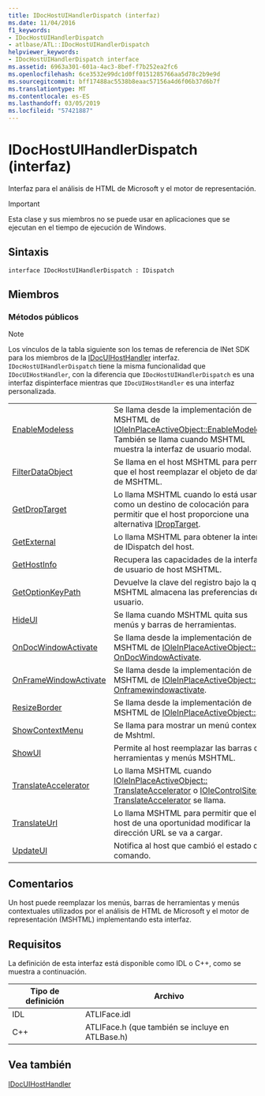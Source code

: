 ```yaml
---
title: IDocHostUIHandlerDispatch (interfaz)
ms.date: 11/04/2016
f1_keywords:
- IDocHostUIHandlerDispatch
- atlbase/ATL::IDocHostUIHandlerDispatch
helpviewer_keywords:
- IDocHostUIHandlerDispatch interface
ms.assetid: 6963a301-601a-4ac3-8bef-f7b252ea2fc6
ms.openlocfilehash: 6ce3532e99dc1d0ff0151285766aa5d78c2b9e9d
ms.sourcegitcommit: bff17488ac5538b8eaac57156a4d6f06b37d6b7f
ms.translationtype: MT
ms.contentlocale: es-ES
ms.lasthandoff: 03/05/2019
ms.locfileid: "57421887"
---
```

# <a name="idochostuihandlerdispatch-interface"></a>IDocHostUIHandlerDispatch (interfaz)

Interfaz para el análisis de HTML de Microsoft y el motor de representación.

> [!IMPORTANT]
>  Esta clase y sus miembros no se puede usar en aplicaciones que se ejecutan en el tiempo de ejecución de Windows.

## <a name="syntax"></a>Sintaxis

```
interface IDocHostUIHandlerDispatch : IDispatch
```

## <a name="members"></a>Miembros

### <a name="public-methods"></a>Métodos públicos

> [!NOTE]
>  Los vínculos de la tabla siguiente son los temas de referencia de INet SDK para los miembros de la [IDocUIHostHandler](https://msdn.microsoft.com/library/aa753260.aspx) interfaz. `IDocHostUIHandlerDispatch` tiene la misma funcionalidad que `IDocUIHostHandler`, con la diferencia que `IDocHostUIHandlerDispatch` es una interfaz dispinterface mientras que `IDocUIHostHandler` es una interfaz personalizada.

|||
|-|-|
|[EnableModeless](/previous-versions/windows/internet-explorer/ie-developer/platform-apis/aa753253\(v=vs.85\))|Se llama desde la implementación de MSHTML de [IOleInPlaceActiveObject::EnableModeless](/windows/desktop/api/oleidl/nf-oleidl-ioleinplaceactiveobject-enablemodeless). También se llama cuando MSHTML muestra la interfaz de usuario modal.|
|[FilterDataObject](/previous-versions/windows/internet-explorer/ie-developer/platform-apis/aa753254\(v=vs.85\))|Se llama en el host MSHTML para permitir que el host reemplazar el objeto de datos de MSHTML.|
|[GetDropTarget](/previous-versions/windows/internet-explorer/ie-developer/platform-apis/aa753255\(v=vs.85\))|Lo llama MSHTML cuando lo está usando como un destino de colocación para permitir que el host proporcione una alternativa [IDropTarget](/windows/desktop/api/oleidl/nn-oleidl-idroptarget).|
|[GetExternal](/previous-versions/windows/internet-explorer/ie-developer/platform-apis/aa753256\(v=vs.85\))|Lo llama MSHTML para obtener la interfaz de IDispatch del host.|
|[GetHostInfo](/previous-versions/windows/internet-explorer/ie-developer/platform-apis/aa753257\(v=vs.85\))|Recupera las capacidades de la interfaz de usuario de host MSHTML.|
|[GetOptionKeyPath](/previous-versions/windows/internet-explorer/ie-developer/platform-apis/aa753258\(v=vs.85\))|Devuelve la clave del registro bajo la que MSHTML almacena las preferencias del usuario.|
|[HideUI](/previous-versions/windows/internet-explorer/ie-developer/platform-apis/aa753259\(v=vs.85\))|Se llama cuando MSHTML quita sus menús y barras de herramientas.|
|[OnDocWindowActivate](/previous-versions/windows/internet-explorer/ie-developer/platform-apis/aa753261\(v=vs.85\))|Se llama desde la implementación de MSHTML de [IOleInPlaceActiveObject:: OnDocWindowActivate](/windows/desktop/api/oleidl/nf-oleidl-ioleinplaceactiveobject-ondocwindowactivate).|
|[OnFrameWindowActivate](/previous-versions/windows/internet-explorer/ie-developer/platform-apis/aa753262\(v=vs.85\))|Se llama desde la implementación de MSHTML de [IOleInPlaceActiveObject:: Onframewindowactivate](/windows/desktop/api/oleidl/nf-oleidl-ioleinplaceactiveobject-onframewindowactivate).|
|[ResizeBorder](/previous-versions/windows/internet-explorer/ie-developer/platform-apis/aa753263\(v=vs.85\))|Se llama desde la implementación de MSHTML de [IOleInPlaceActiveObject::](/windows/desktop/api/oleidl/nf-oleidl-ioleinplaceactiveobject-resizeborder).|
|[ShowContextMenu](/previous-versions/windows/internet-explorer/ie-developer/platform-apis/aa753264\(v=vs.85\))|Se llama para mostrar un menú contextual de Mshtml.|
|[ShowUI](/previous-versions/windows/internet-explorer/ie-developer/platform-apis/aa753265\(v=vs.85\))|Permite al host reemplazar las barras de herramientas y menús MSHTML.|
|[TranslateAccelerator](/previous-versions/windows/internet-explorer/ie-developer/platform-apis/aa753266\(v=vs.85\))|Lo llama MSHTML cuando [IOleInPlaceActiveObject:: TranslateAccelerator](/windows/desktop/api/oleidl/nf-oleidl-ioleinplaceactiveobject-translateaccelerator) o [IOleControlSite:: TranslateAccelerator](/windows/desktop/api/ocidl/nf-ocidl-iolecontrolsite-translateaccelerator) se llama.|
|[TranslateUrl](/previous-versions/windows/internet-explorer/ie-developer/platform-apis/aa753267\(v=vs.85\))|Lo llama MSHTML para permitir que el host de una oportunidad modificar la dirección URL se va a cargar.|
|[UpdateUI](/previous-versions/windows/internet-explorer/ie-developer/platform-apis/aa753268\(v=vs.85\))|Notifica al host que cambió el estado del comando.|

## <a name="remarks"></a>Comentarios

Un host puede reemplazar los menús, barras de herramientas y menús contextuales utilizados por el análisis de HTML de Microsoft y el motor de representación (MSHTML) implementando esta interfaz.

## <a name="requirements"></a>Requisitos

La definición de esta interfaz está disponible como IDL o C++, como se muestra a continuación.

|Tipo de definición|Archivo|
|---------------------|----------|
|IDL|ATLIFace.idl|
|C++|ATLIFace.h (que también se incluye en ATLBase.h)|

## <a name="see-also"></a>Vea también

[IDocUIHostHandler](https://msdn.microsoft.com/library/aa753260.aspx)
